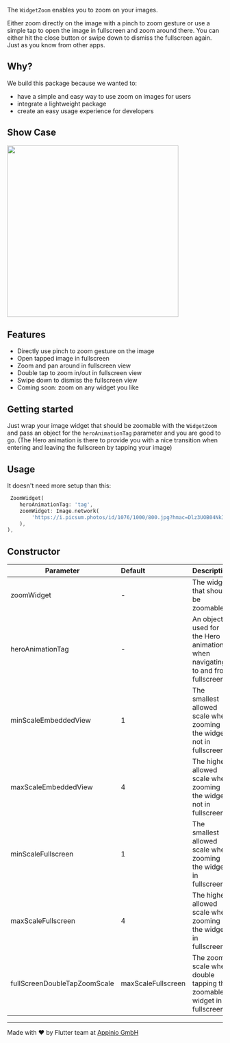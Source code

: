 The `WidgetZoom` enables you to zoom on your images.

Either zoom directly on the image with a pinch to zoom gesture or use a simple tap to open the image in fullscreen and zoom around there. You can either hit the close button or swipe down to dismiss the fullscreen again. Just as you know from other apps.

## Why?

We build this package because we wanted to:

- have a simple and easy way to use zoom on images for users
- integrate a lightweight package
- create an easy usage experience for developers

## Show Case
<img src="https://github.com/appinioGmbH/flutter_packages/blob/main/assets/widget_zoom/zoom.gif?raw=true" height="400">

## Features

- Directly use pinch to zoom gesture on the image
- Open tapped image in fullscreen
- Zoom and pan around in fullscreen view
- Double tap to zoom in/out in fullscreen view
- Swipe down to dismiss the fullscreen view
- Coming soon: zoom on any widget you like

## Getting started

Just wrap your image widget that should be zoomable with the `WidgetZoom` and pass an object for the `heroAnimationTag` parameter and you are good to go. (The Hero animation is there to provide you with a nice transition when entering and leaving the fullscreen by tapping your image)

## Usage

It doesn't need more setup than this:

```dart
 ZoomWidget(
    heroAnimationTag: 'tag',
    zoomWidget: Image.network(
        'https://i.picsum.photos/id/1076/1000/800.jpg?hmac=Dlz3UOB04NkIUuAcoyNPNP_uRbjWK9FSoHfy4i04yWI',
    ),
),
```

## Constructor

| Parameter                    | Default            | Description                                                                  | Required |
| ---------------------------- | :----------------- | :--------------------------------------------------------------------------- | :------: |
| zoomWidget                   | -                  | The widget that should be zoomable                                           |   true   |
| heroAnimationTag             | -                  | An object used for the Hero animation when navigating to and from fullscreen |   true   |
| minScaleEmbeddedView         | 1                  | The smallest allowed scale when zooming the widget not in fullscreen         |  false   |
| maxScaleEmbeddedView         | 4                  | The highest allowed scale when zooming the widget not in fullscreen          |  false   |
| minScaleFullscreen           | 1                  | The smallest allowed scale when zooming the widget in fullscreen             |  false   |
| maxScaleFullscreen           | 4                  | The highest allowed scale when zooming the widget in fullscreen              |  false   |
| fullScreenDoubleTapZoomScale | maxScaleFullscreen | The zoom scale when double tapping the zoomable widget in fullscreen         |  false   |

<hr/>Made with ❤ by Flutter team at <a href="https://appinio.com">Appinio GmbH</a>
